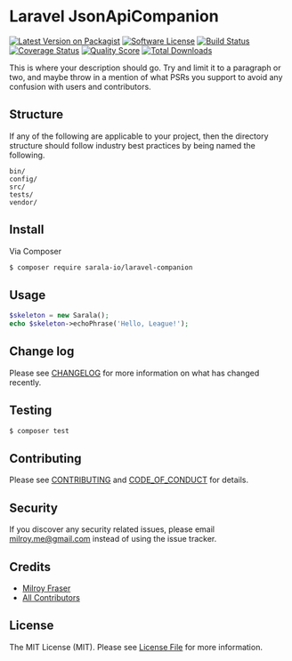 # Laravel JsonApiCompanion

[![Latest Version on Packagist][ico-version]][link-packagist]
[![Software License][ico-license]](LICENSE.md)
[![Build Status][ico-travis]][link-travis]
[![Coverage Status][ico-scrutinizer]][link-scrutinizer]
[![Quality Score][ico-code-quality]][link-code-quality]
[![Total Downloads][ico-downloads]][link-downloads]

This is where your description should go. Try and limit it to a paragraph or two, and maybe throw in a mention of what
PSRs you support to avoid any confusion with users and contributors.

## Structure

If any of the following are applicable to your project, then the directory structure should follow industry best practices by being named the following.

```
bin/        
config/
src/
tests/
vendor/
```


## Install

Via Composer

``` bash
$ composer require sarala-io/laravel-companion
```

## Usage

``` php
$skeleton = new Sarala();
echo $skeleton->echoPhrase('Hello, League!');
```

## Change log

Please see [CHANGELOG](CHANGELOG.md) for more information on what has changed recently.

## Testing

``` bash
$ composer test
```

## Contributing

Please see [CONTRIBUTING](CONTRIBUTING.md) and [CODE_OF_CONDUCT](CODE_OF_CONDUCT.md) for details.

## Security

If you discover any security related issues, please email milroy.me@gmail.com instead of using the issue tracker.

## Credits

- [Milroy Fraser][link-author]
- [All Contributors][link-contributors]

## License

The MIT License (MIT). Please see [License File](LICENSE.md) for more information.

[ico-version]: https://img.shields.io/packagist/v/sarala-io/laravel-companion.svg?style=flat-square
[ico-license]: https://img.shields.io/badge/license-MIT-brightgreen.svg?style=flat-square
[ico-travis]: https://img.shields.io/travis/sarala-io/laravel-companion/master.svg?style=flat-square
[ico-scrutinizer]: https://img.shields.io/scrutinizer/coverage/g/sarala-io/laravel-companion.svg?style=flat-square
[ico-code-quality]: https://img.shields.io/scrutinizer/g/sarala-io/laravel-companion.svg?style=flat-square
[ico-downloads]: https://img.shields.io/packagist/dt/sarala-io/laravel-companion.svg?style=flat-square

[link-packagist]: https://packagist.org/packages/sarala-io/laravel-companion
[link-travis]: https://travis-ci.org/sarala-io/laravel-companion
[link-scrutinizer]: https://scrutinizer-ci.com/g/sarala-io/laravel-companion/code-structure
[link-code-quality]: https://scrutinizer-ci.com/g/sarala-io/laravel-companion
[link-downloads]: https://packagist.org/packages/sarala-io/laravel-companion
[link-author]: https://github.com/milroyfraser
[link-contributors]: ../../contributors
